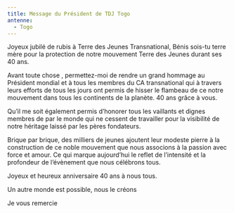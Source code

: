 ```yaml
---
title: Message du Président de TDJ Togo
antenne:
  - Togo
---
```

Joyeux jubilé de rubis  à Terre des Jeunes Transnational,
Bénis sois-tu  terre mère pour la protection de notre mouvement Terre des Jeunes durant ses 40 ans.

Avant toute chose , permettez-moi de rendre un grand hommage  au Président mondial et à tous les membres du CA transnational qui à travers leurs efforts de tous les jours ont permis de hisser le flambeau de ce notre mouvement dans tous les continents de la planète. 40 ans grâce à vous.

Qu’il me soit également permis d’honorer tous les vaillants et dignes membres de par le monde qui ne cessent de travailler pour la visibilité de notre héritage  laissé par les pères fondateurs.

Brique par brique, des milliers de jeunes ajoutent leur modeste pierre à la construction de ce noble mouvement que nous associons à la passion avec force et amour. Ce qui  marque aujourd’hui le reflet de l’intensité et la profondeur de l’évènement que nous célébrons tous.

Joyeux et heureux anniversaire  40 ans à nous tous.

Un autre monde est possible, nous le créons

Je vous remercie
